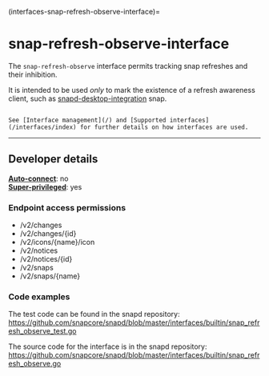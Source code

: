 (interfaces-snap-refresh-observe-interface)=
# snap-refresh-observe-interface

The `snap-refresh-observe` interface permits tracking snap refreshes and their inhibition.

It is intended to be used _only_ to mark the existence of a refresh awareness client, such as [snapd-desktop-integration](https://snapcraft.io/install/snapd-desktop-integration/ubuntu) snap.

```{tip}

See [Interface management](/) and [Supported interfaces](/interfaces/index) for further details on how interfaces are used.
```

---

<h2 id='heading--dev-details'>Developer details </h2>

**[Auto-connect](/t/interface-management/6154#heading--auto-connections)**: no</br>
**[Super-privileged](/)**: yes</br>

<h3 id='heading--endpoint-access'>Endpoint access permissions</h3>
<ul>
<li>/v2/changes</li>
<li>/v2/changes/{id}</li>
<li>/v2/icons/{name}/icon</li>
<li>/v2/notices</li>
<li>/v2/notices/{id}</li>
<li>/v2/snaps</li>
<li>/v2/snaps/{name}</li>
</ul>

### Code examples

The test code can be found in the snapd repository: https://github.com/snapcore/snapd/blob/master/interfaces/builtin/snap_refresh_observe_test.go

The source code for the interface is in the snapd repository: https://github.com/snapcore/snapd/blob/master/interfaces/builtin/snap_refresh_observe.go

